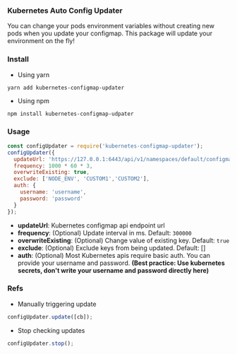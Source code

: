 ### Kubernetes Auto Config Updater

You can change your pods environment variables without creating new pods when you update your configmap. This package will update your environment on the fly! 

### Install
* Using yarn
```
yarn add kubernetes-configmap-updater
```

* Using npm

```
npm install kubernetes-configmap-udpater
```

### Usage

```js
const configUpdater = require('kubernetes-configmap-updater');
configUpdater({
  updateUrl: 'https://127.0.0.1:6443/api/v1/namespaces/default/configmaps/example',
  frequency: 1000 * 60 * 3,
  overwriteExisting: true,
  exclude: ['NODE_ENV', 'CUSTOM1','CUSTOM2'],
  auth: {
    username: 'username',
    password: 'password'
  }
});
```

* **updateUrl**: Kubernetes configmap api endpoint url
* **frequency**: (Optional) Update interval in ms. Default: `300000`
* **overwriteExisting**: (Optional) Change value of existing key. Default: `true`
* **exclude**: (Optional) Exclude keys from being updated. Default: []
* **auth**: (Optional) Most Kubernetes apis require basic auth. You can provide your username and password. **(Best practice: Use kubernetes secrets, don't write your username and password directly here)**


### Refs

* Manually triggering update
```js
configUpdater.update([cb]);
```

* Stop checking updates
```js
configUpdater.stop();
```
